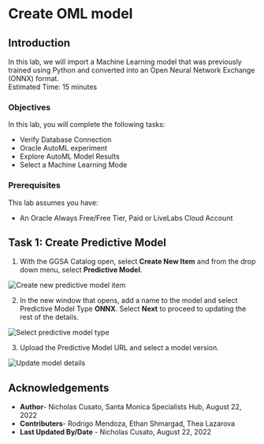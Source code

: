 # Create OML model

## Introduction

In this lab, we will import a Machine Learning model that was previously trained using Python and converted into an Open Neural Network Exchange (ONNX) format.  
Estimated Time: 15 minutes


### Objectives

In this lab, you will complete the following tasks:

- Verify Database Connection
- Oracle AutoML experiment
- Explore AutoML Model Results
- Select a Machine Learning Mode

### Prerequisites

This lab assumes you have:
- An Oracle Always Free/Free Tier, Paid or LiveLabs Cloud Account

## Task 1: Create Predictive Model

1. With the GGSA Catalog open, select **Create New Item** and from the drop down menu, select **Predictive Model**. 

![Create new predictive model item](images/predictive-model.png) 

2. In the new window that opens, add a name to the model and select Predictive Model Type **ONNX**. Select **Next** to proceed to updating the rest of the details.

![Select predictive model type](images/select-model-type.png) 

3. Upload the Predictive Model URL and select a model version. 

![Update model details](images/model-details.png) 


## Acknowledgements

- **Author**- Nicholas Cusato, Santa Monica Specialists Hub, August 22, 2022
- **Contributers**- Rodrigo Mendoza, Ethan Shmargad, Thea Lazarova
- **Last Updated By/Date** - Nicholas Cusato, August 22, 2022